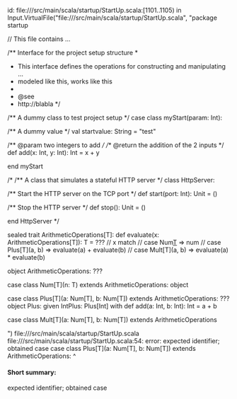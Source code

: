 id: file://<WORKSPACE>/src/main/scala/startup/StartUp.scala:[1101..1105) in Input.VirtualFile("file://<WORKSPACE>/src/main/scala/startup/StartUp.scala", "package startup

// This file contains ...

/** Interface for the project setup structure
  *
  * This interface defines the operations for constructing and manipulating ...
  * modeled like this, works like this
  *
  * @see
  *   http://blabla
  */

/** A dummy class to test project setup */
case class myStart(param: Int):

  /** A dummy value */
  val startvalue: String = "test"

  /** @param two integers to add */
  /** @return the addition of the 2 inputs */
  def add(x: Int, y: Int): Int = x + y

end myStart

/*
/** A class that simulates a stateful HTTP server */
class HttpServer:

  /** Start the HTTP server on the TCP port */
  def start(port: Int): Unit = ()

  /** Stop the HTTP server */
  def stop(): Unit = ()

end HttpServer
*/


sealed trait ArithmeticOperations[T]:
  def evaluate(x: ArithmeticOperations[T]): T = ???
//    x match
//      case Num[T](num) => num
//      case Plus[T](a, b) => evaluate(a) + evaluate(b)
//      case Mult[T](a, b) => evaluate(a) * evaluate(b)

object ArithmeticOperations:
  ???

case class Num[T](n: T) extends ArithmeticOperations:
object


case class Plus[T](a: Num[T], b: Num[T]) extends ArithmeticOperations:
  ???
object Plus:
  given IntPlus: Plus[Int] with
    def add(a: Int, b: Int): Int = a + b

case class Mult[T](a: Num[T], b: Num[T]) extends ArithmeticOperations

")
file://<WORKSPACE>/src/main/scala/startup/StartUp.scala
file://<WORKSPACE>/src/main/scala/startup/StartUp.scala:54: error: expected identifier; obtained case
case class Plus[T](a: Num[T], b: Num[T]) extends ArithmeticOperations:
^
#### Short summary: 

expected identifier; obtained case